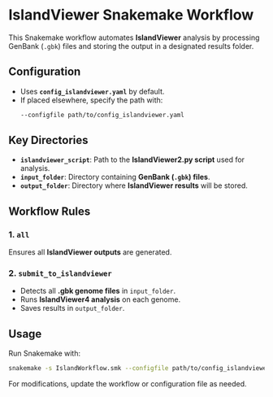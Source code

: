 # IslandViewer Snakemake Workflow

This Snakemake workflow automates **IslandViewer** analysis by processing GenBank (`.gbk`) files and storing the output in a designated results folder.

## Configuration
- Uses **`config_islandviewer.yaml`** by default.
- If placed elsewhere, specify the path with:
  ```bash
  --configfile path/to/config_islandviewer.yaml
  ```

## Key Directories
- **`islandviewer_script`**: Path to the **IslandViewer2.py script** used for analysis.
- **`input_folder`**: Directory containing **GenBank (`.gbk`) files**.
- **`output_folder`**: Directory where **IslandViewer results** will be stored.

## Workflow Rules

### 1. `all`
Ensures all **IslandViewer outputs** are generated.

### 2. `submit_to_islandviewer`
- Detects all **.gbk genome files** in `input_folder`.
- Runs **IslandViewer4 analysis** on each genome.
- Saves results in `output_folder`.

## Usage
Run Snakemake with:
```bash
snakemake -s IslandWorkflow.smk --configfile path/to/config_islandviewer.yaml
```

For modifications, update the workflow or configuration file as needed.

